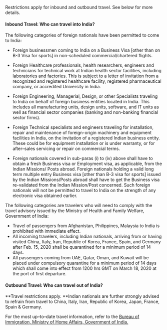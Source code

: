 Restrictions apply for inbound and outbound travel. See below for more details.

#### Inbound Travel: Who can travel into India?

The following categories of foreign nationals have been permitted to come to India:

- Foreign businessmen coming to India on a Business Visa [other than on B-3 Visa for sports] in non-scheduled commercial/chartered flights.

- Foreign Healthcare professionals, health researchers, engineers and technicians for technical work at Indian health sector facilities, including laboratories and factories. This is subject to a letter of invitation from a recognized and registered healthcare facility, registered pharmaceutical company, or accredited University in India.
- Foreign Engineering, Managerial, Design, or other Specialists traveling to India on behalf of foreign business entities located in India. This includes all manufacturing units, design units, software, and IT units as well as financial sector companies (banking and non-banking financial sector firms).
- Foreign Technical specialists and engineers traveling for installation, repair and maintenance of foreign-origin machinery and equipment facilities in India, on the invitation of a registered Indian business entity. These could be for equipment installation or is under warranty, or for after–sales servicing or repair on commercial terms.
- Foreign nationals covered in sub-paras (i) to (iv) above shall have to obtain a fresh Business visa or Employment visa, as applicable, from the Indian Missions/ Posts abroad. Foreign nationals holding a valid long term multiple entry Business visa [other than B-3 visa for sports] issued by the Indian Missions/Posts abroad shall have to get the Business visa re-validated from the Indian Mission/Post concerned. Such foreign nationals will not be permitted to travel to India on the strength of any electronic visa obtained earlier.

The following categories are travelers who will need to comply with the travel advisory issued by the Ministry of Health and Family Welfare, Government of India:

- Travel of passengers from Afghanistan, Philippines, Malaysia to India is prohibited with immediate effect.
- All incoming travelers, including Indian nationals, arriving from or having visited China, Italy, Iran, Republic of Korea, France, Spain, and Germany after Feb. 15, 2020 shall be quarantined for a minimum period of 14 days. 
- All passengers coming from UAE, Qatar, Oman, and Kuwait will be placed under compulsory quarantine for a minimum period of 14 days which shall come into effect from 1200 hrs GMT on March 18, 2020 at the port of first departure.

#### Outbound Travel: Who can travel out of India?

**Travel restrictions apply. **Indian nationals are further strongly advised to refrain from travel to China, Italy, Iran, Republic of Korea, Japan, France, Spain & Germany.

For the most up–to–date travel information, refer to the [Bureau of Immigration, Ministry of Home Affairs, Government of India.](https://boi.gov.in/content/advisory-travel-and-visa-restrictions-related-covid-19-1) 